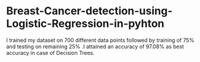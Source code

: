# Breast-Cancer-detection-using-Logistic-Regression-in-pyhton
I trained my dataset on 700 different data points followed by training of 75% and testing on remaining 25% .I attained an accuracy of 97.08% as best accuracy in case of Decision Trees.
